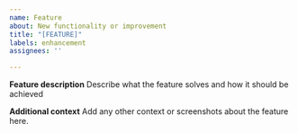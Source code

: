 ```yaml
---
name: Feature
about: New functionality or improvement
title: "[FEATURE]"
labels: enhancement
assignees: ''

---
```


**Feature description**
Describe what the feature solves and how it should be achieved

**Additional context**
Add any other context or screenshots about the feature here.
